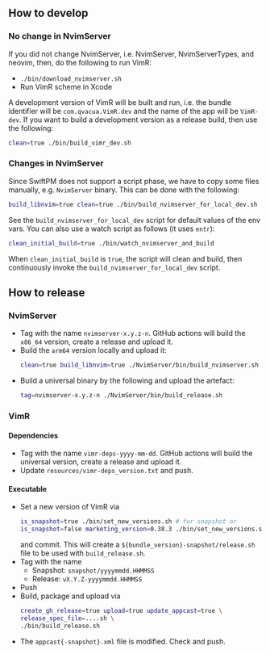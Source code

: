 ## How to develop

### No change in NvimServer

If you did not change NvimServer, i.e. NvimServer, NvimServerTypes, and neovim,
then, do the following to run VimR:

* `./bin/download_nvimserver.sh`
* Run VimR scheme in Xcode

A development version of VimR will be built and run,
i.e. the bundle identifier will be `com.qvacua.VimR.dev` and the name of the app will be `VimR-dev`.
If you want to build a development version as a release build, then use the following:

```bash
clean=true ./bin/build_vimr_dev.sh
```

### Changes in NvimServer

Since SwiftPM does not support a script phase, we have to copy some files manually,
e.g. `NvimServer` binary.
This can be done with the following:

```bash
build_libnvim=true clean=true ./bin/build_nvimserver_for_local_dev.sh
```

See the `build_nvimserver_for_local_dev` script for default values of the env vars.
You can also use a watch script as follows (it uses `entr`):

```bash
clean_initial_build=true ./bin/watch_nvimserver_and_build
```

When `clean_initial_build` is `true`, the script will clean and build,
then continuously invoke the `build_nvimserver_for_local_dev` script.

## How to release

### NvimServer

* Tag with the name `nvimserver-x.y.z-n`. GitHub actions will build the `x86_64` version,
  create a release and upload it.
* Build the `arm64` version locally and upload it:
  ```bash
  clean=true build_libnvim=true ./NvimServer/bin/build_nvimserver.sh
  ```
* Build a universal binary by the following and upload the artefact:
  ```bash
  tag=nvimserver-x.y.z-n ./NvimServer/bin/build_release.sh
  ```

### VimR

#### Dependencies

* Tag with the name `vimr-deps-yyyy-mm-dd`. GitHub actions will build the universal version,
  create a release and upload it.
* Update `resources/vimr-deps_version.txt` and push.

#### Executable

* Set a new version of VimR via
    ```bash
    is_snapshot=true ./bin/set_new_versions.sh # for snapshot or
    is_snapshot=false marketing_version=0.38.3 ./bin/set_new_versions.sh # for release
    ```
  and commit. This will create a `${bundle_version}-snapshot/release.sh` file to be used
  with `build_release.sh`.
* Tag with the name
    - Snapshot: `snapshot/yyyymmdd.HHMMSS`
    - Release: `vX.Y.Z-yyyymmdd.HHMMSS`
* Push
* Build, package and upload via
    ```bash
    create_gh_release=true upload=true update_appcast=true \
    release_spec_file=....sh \
    ./bin/build_release.sh
    ```
* The `appcast{-snapshot}.xml` file is modified. Check and push.

